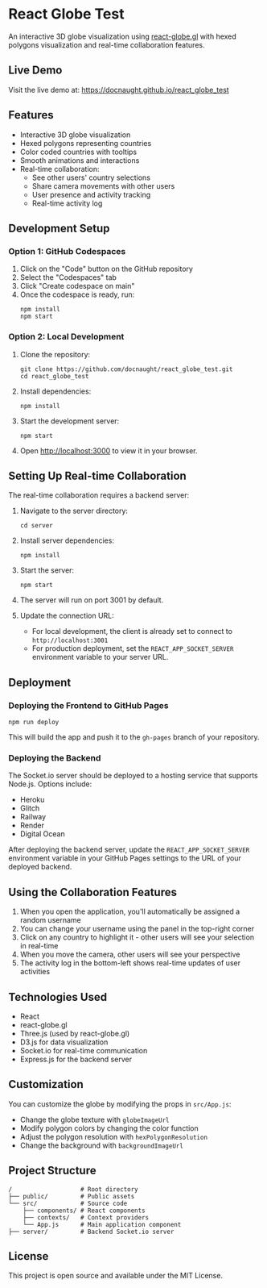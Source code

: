 # React Globe Test

An interactive 3D globe visualization using [react-globe.gl](https://github.com/vasturiano/react-globe.gl) with hexed polygons visualization and real-time collaboration features.

## Live Demo

Visit the live demo at: https://docnaught.github.io/react_globe_test

## Features

- Interactive 3D globe visualization
- Hexed polygons representing countries
- Color coded countries with tooltips
- Smooth animations and interactions
- Real-time collaboration:
  - See other users' country selections
  - Share camera movements with other users
  - User presence and activity tracking
  - Real-time activity log

## Development Setup

### Option 1: GitHub Codespaces

1. Click on the "Code" button on the GitHub repository
2. Select the "Codespaces" tab
3. Click "Create codespace on main"
4. Once the codespace is ready, run:
   ```
   npm install
   npm start
   ```

### Option 2: Local Development

1. Clone the repository:
   ```
   git clone https://github.com/docnaught/react_globe_test.git
   cd react_globe_test
   ```

2. Install dependencies:
   ```
   npm install
   ```

3. Start the development server:
   ```
   npm start
   ```

4. Open [http://localhost:3000](http://localhost:3000) to view it in your browser.

## Setting Up Real-time Collaboration

The real-time collaboration requires a backend server:

1. Navigate to the server directory:
   ```
   cd server
   ```

2. Install server dependencies:
   ```
   npm install
   ```

3. Start the server:
   ```
   npm start
   ```

4. The server will run on port 3001 by default.

5. Update the connection URL:
   - For local development, the client is already set to connect to `http://localhost:3001`
   - For production deployment, set the `REACT_APP_SOCKET_SERVER` environment variable to your server URL.

## Deployment

### Deploying the Frontend to GitHub Pages

```
npm run deploy
```

This will build the app and push it to the `gh-pages` branch of your repository.

### Deploying the Backend

The Socket.io server should be deployed to a hosting service that supports Node.js. Options include:

- Heroku
- Glitch
- Railway
- Render
- Digital Ocean

After deploying the backend server, update the `REACT_APP_SOCKET_SERVER` environment variable in your GitHub Pages settings to the URL of your deployed backend.

## Using the Collaboration Features

1. When you open the application, you'll automatically be assigned a random username
2. You can change your username using the panel in the top-right corner
3. Click on any country to highlight it - other users will see your selection in real-time
4. When you move the camera, other users will see your perspective
5. The activity log in the bottom-left shows real-time updates of user activities

## Technologies Used

- React
- react-globe.gl
- Three.js (used by react-globe.gl)
- D3.js for data visualization
- Socket.io for real-time communication
- Express.js for the backend server

## Customization

You can customize the globe by modifying the props in `src/App.js`:

- Change the globe texture with `globeImageUrl`
- Modify polygon colors by changing the color function
- Adjust the polygon resolution with `hexPolygonResolution`
- Change the background with `backgroundImageUrl`

## Project Structure

```
/                   # Root directory
├── public/         # Public assets
└── src/            # Source code
    ├── components/ # React components
    ├── contexts/   # Context providers
    └── App.js      # Main application component
├── server/         # Backend Socket.io server
```

## License

This project is open source and available under the MIT License.
